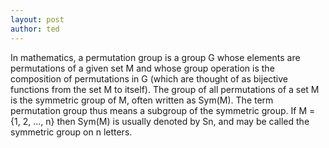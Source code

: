 ```yaml
---
layout: post
author: ted
---
```

In mathematics, a permutation group is a group G whose elements are permutations of a given set M and whose group operation is the composition of permutations in G (which are thought of as bijective functions from the set M to itself). The group of all permutations of a set M is the symmetric group of M, often written as Sym(M). The term permutation group thus means a subgroup of the symmetric group. If M = {1, 2, ..., n} then Sym(M) is usually denoted by Sn, and may be called the symmetric group on n letters. 